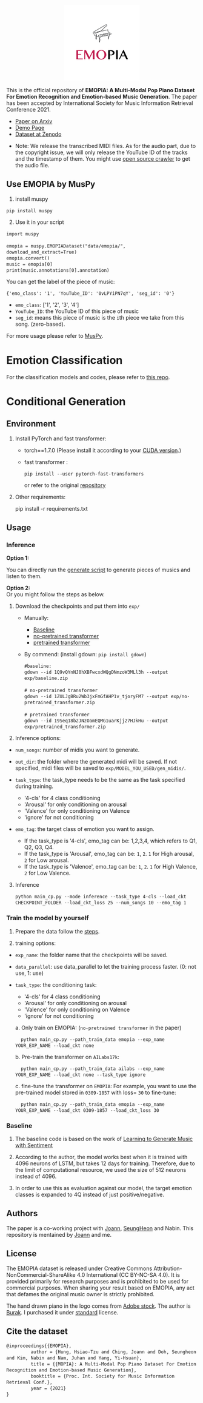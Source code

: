 
<div align="center">
    <img src=./docs/img/emopia.png width=200x>
</div>

This is the official repository of **EMOPIA: A Multi-Modal Pop Piano Dataset For Emotion Recognition and Emotion-based Music Generation**. The paper has been accepted by International Society for Music Information Retrieval Conference 2021.

- [Paper on Arxiv](https://arxiv.org/abs/2108.01374)
- [Demo Page](https://annahung31.github.io/EMOPIA/)
- [Dataset at Zenodo](https://zenodo.org/record/5090631#.YPPo-JMzZz8)

* Note: We release the transcribed MIDI files. As for the audio part, due to the copyright issue, we will only release the YouTube ID of the tracks and the timestamp of them. You might use [open source crawler](https://github.com/ytdl-org/youtube-dl) to get the audio file.


## Use EMOPIA by MusPy
1. install muspy
```
pip install muspy
```
2. Use it in your script

```
import muspy

emopia = muspy.EMOPIADataset("data/emopia/", download_and_extract=True)
emopia.convert()
music = emopia[0]
print(music.annotations[0].annotation)
```
You can get the label of the piece of music:

```
{'emo_class': '1', 'YouTube_ID': '0vLPYiPN7qY', 'seg_id': '0'}
```
* `emo_class`: ['1', '2', '3', '4']
* `YouTube_ID`: the YouTube ID of this piece of music
* `seg_id`: means this piece of music is the `i`th piece we take from this song. (zero-based). 

For more usage please refer to [MusPy](https://github.com/salu133445/muspy).


# Emotion Classification

For the classification models and codes, please refer to [this repo](https://github.com/SeungHeonDoh/EMOPIA_cls).


# Conditional Generation

## Environment

1. Install PyTorch and fast transformer:
    - torch==1.7.0 (Please install it according to your [CUDA version](https://pytorch.org/get-started/previous-versions/#linux-and-windows-4).)
    - fast transformer :

        ```
        pip install --user pytorch-fast-transformers 
        ```
        or refer to the original [repository](https://github.com/idiap/fast-transformers)

2. Other requirements:

    pip install -r requirements.txt


## Usage

### Inference

**Option 1:**  

You can directly run the [generate script](./workspace/transformer/generate.ipynb) to generate pieces of musics and listen to them.


**Option 2:**  
Or you might follow the steps as below.

1. Download the checkpoints and put them into `exp/`
    * Manually:  
        - [Baseline](https://drive.google.com/file/d/1Q9vQYnNJ0hXBFwcxdWQgDNmzoW3MLl3h/view?usp=sharing)
        - [no-pretrained transformer](https://drive.google.com/file/d/1ZULJgBRu2Wb3jxFmGfAHP1v_tjoryFM7/view?usp=sharing)
        - [pretrained transformer](https://drive.google.com/file/d/19Seq18b2JNzOamEQMG1uarKjj27HJkHu/view?usp=sharing)

    * By commend: (install gdown: `pip install gdown`) 
        ```
        #baseline:
        gdown --id 1Q9vQYnNJ0hXBFwcxdWQgDNmzoW3MLl3h --output exp/baseline.zip

        # no-pretrained transformer
        gdown --id 1ZULJgBRu2Wb3jxFmGfAHP1v_tjoryFM7 --output exp/no-pretrained_transformer.zip

        # pretrained transformer
        gdown --id 19Seq18b2JNzOamEQMG1uarKjj27HJkHu --output exp/pretrained_transformer.zip
        ```



2. Inference options:

* `num_songs`: number of midis you want to generate.
* `out_dir`: the folder where the generated midi will be saved. If not specified, midi files will be saved to `exp/MODEL_YOU_USED/gen_midis/`.
* `task_type`: the task_type needs to be the same as the task specified during training.  
    - '4-cls' for 4 class conditioning
    - 'Arousal' for only conditioning on arousal
    - 'Valence' for only conditioning on Valence
    - 'ignore' for not conditioning

*  `emo_tag`: the target class of emotion you want to assign.
    - If the task_type is '4-cls', emo_tag can be: 1,2,3,4, which refers to Q1, Q2, Q3, Q4.
    - If the task_type is 'Arousal', emo_tag can be: `1`, `2`. `1` for High arousal, `2` for Low arousal.
    - If the task_type is 'Valence', emo_tag can be: `1`, `2`. `1` for High Valence, `2` for Low Valence.
    

3. Inference

    ```
    python main_cp.py --mode inference --task_type 4-cls --load_ckt CHECKPOINT_FOLDER --load_ckt_loss 25 --num_songs 10 --emo_tag 1 
    ```

### Train the model by yourself
1. Prepare the data follow the [steps](https://github.com/annahung31/EMOPIA/tree/main/dataset).
    

2. training options:  

* `exp_name`: the folder name that the checkpoints will be saved.
* `data_parallel`: use data_parallel to let the training process faster. (0: not use, 1: use)
* `task_type`: the conditioning task:
    - '4-cls' for 4 class conditioning
    - 'Arousal' for only conditioning on arousal
    - 'Valence' for only conditioning on Valence
    - 'ignore' for not conditioning

    a. Only train on EMOPIA: (`no-pretrained transformer` in the paper)

        python main_cp.py --path_train_data emopia --exp_name YOUR_EXP_NAME --load_ckt none
    
    b. Pre-train the transformer on `AILabs17k`:  
    
        python main_cp.py --path_train_data ailabs --exp_name YOUR_EXP_NAME --load_ckt none --task_type ignore
    
    c. fine-tune the transformer on `EMOPIA`:
        For example, you want to use the pre-trained model stored in `0309-1857` with loss= `30` to fine-tune:

        python main_cp.py --path_train_data emopia --exp_name YOUR_EXP_NAME --load_ckt 0309-1857 --load_ckt_loss 30

### Baseline
1. The baseline code is based on the work of [Learning to Generate Music with Sentiment](https://github.com/lucasnfe/music-sentneuron)

2. According to the author, the model works best when it is trained with 4096 neurons of LSTM, but takes 12 days for training. Therefore, due to the limit of computational resource, we used the size of 512 neurons instead of 4096.

3. In order to use this as evaluation against our model, the target emotion classes is expanded to 4Q instead of just positive/negative.

## Authors

The paper is a co-working project with [Joann](https://github.com/joann8512), [SeungHeon](https://github.com/SeungHeonDoh) and Nabin. This repository is mentained by [Joann](https://github.com/joann8512) and me.


## License
The EMOPIA dataset is released under Creative Commons Attribution-NonCommercial-ShareAlike 4.0 International (CC BY-NC-SA 4.0). It is provided primarily for research purposes and is prohibited to be used for commercial purposes. When sharing your result based on EMOPIA, any act that defames the original music owner is strictly prohibited.  


The hand drawn piano in the logo comes from [Adobe stock](https://stock.adobe.com/tw/images/one-line-piano-instrument-design-hand-drawn-minimalistic-style-vector-illustration/327942843). The author is [Burak](https://stock.adobe.com/tw/contributor/206697762/burak?load_type=author&prev_url=detail). I purchased it under [standard](https://stock.adobe.com/tw/license-terms) license.

## Cite the dataset

```
@inproceedings{{EMOPIA},
         author = {Hung, Hsiao-Tzu and Ching, Joann and Doh, Seungheon and Kim, Nabin and Nam, Juhan and Yang, Yi-Hsuan},
         title = {{MOPIA}: A Multi-Modal Pop Piano Dataset For Emotion Recognition and Emotion-based Music Generation},
         booktitle = {Proc. Int. Society for Music Information Retrieval Conf.},
         year = {2021}
}
```
